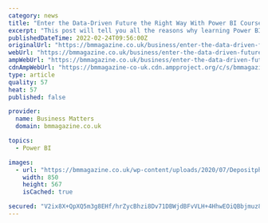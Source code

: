 ```yaml
---
category: news
title: "Enter the Data-Driven Future the Right Way With Power BI Courses"
excerpt: "This post will tell you all the reasons why learning Power BI will be one of the best business investments you made this year."
publishedDateTime: 2022-02-24T09:56:00Z
originalUrl: "https://bmmagazine.co.uk/business/enter-the-data-driven-future-the-right-way-with-power-bi-courses/"
webUrl: "https://bmmagazine.co.uk/business/enter-the-data-driven-future-the-right-way-with-power-bi-courses/"
ampWebUrl: "https://bmmagazine.co.uk/business/enter-the-data-driven-future-the-right-way-with-power-bi-courses/?amp"
cdnAmpWebUrl: "https://bmmagazine-co-uk.cdn.ampproject.org/c/s/bmmagazine.co.uk/business/enter-the-data-driven-future-the-right-way-with-power-bi-courses/?amp"
type: article
quality: 57
heat: 57
published: false

provider:
  name: Business Matters
  domain: bmmagazine.co.uk

topics:
  - Power BI

images:
  - url: "https://bmmagazine.co.uk/wp-content/uploads/2020/07/Depositphotos_88875472_l-2015-scaled-e1595491944915.jpg"
    width: 850
    height: 567
    isCached: true

secured: "V2ix8X+QpXQ5m3g8EHf/hrZycBhzi8Dv71DBWjdBFvVLH+4HhwEOiQBbjmuz829mjYFn4p64VmESyJt5PqJ3kMmtHb4xMe0RJV9F60TCCY0uvotzLo9uayUI5/Q464IX+BVeCBNjD3BA6YUEFDwLn58ym/RClyv4Wuf2Sse+x9rQmdhGlym3XthJ/Y3ZXZRSgkqKEpCJHNHMVCqBEX6I0aFerNYYrsXhP0CAp9h1YP5PPdkyZWN78T1k0aihwm0XjOizIvsDX9mFUSfABHp/k5Vc+BnjoDIQKHUCBigHaM286qO57sTudzlkT6JN1GuHablFnar6UwNyw/XRba96rTFVVhoebroqECopBqaxpl4=;3dx/pQuoRUVMJcXixbluWA=="
---
```


